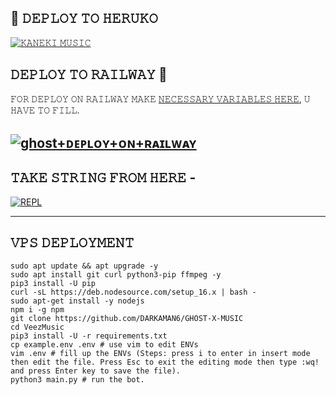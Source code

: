 
## 🚀 𝙳𝙴𝙿𝙻𝙾𝚈 𝚃𝙾 𝙷𝙴𝚁𝚄𝙺𝙾

[![𝙺𝙰𝙽𝙴𝙺𝙸 𝙼𝚄𝚂𝙸𝙲](https://www.herokucdn.com/deploy/button.svg)](https://dashboard.heroku.com/new?template=https%3A%2F%2Fgithub.com%2FKENKANEKIOP%2FKENKANEKIXMUSIC)

## 𝙳𝙴𝙿𝙻𝙾𝚈 𝚃𝙾 𝚁𝙰𝙸𝙻𝚆𝙰𝚈 🚄
𝙵𝙾𝚁 𝙳𝙴𝙿𝙻𝙾𝚈 𝙾𝙽 𝚁𝙰𝙸𝙻𝚆𝙰𝚈 𝙼𝙰𝙺𝙴 [𝙽𝙴𝙲𝙴𝚂𝚂𝙰𝚁𝚈 𝚅𝙰𝚁𝙸𝙰𝙱𝙻𝙴𝚂 𝙷𝙴𝚁𝙴](https://github.com/KENKANEKIOP/KENKANEKIXMUSIC), 𝚄 𝙷𝙰𝚅𝙴 𝚃𝙾 𝙵𝙸𝙻𝙻.


[![ghost+ᴅᴇᴘʟᴏʏ+ᴏɴ+ʀᴀɪʟᴡᴀʏ](https://railway.app/button.svg)](https://railway.app/new/template?template=https://github.com/kanekiopp/KENKANEKIXMUSIC&envs=SESSION_NAME,BOT_TOKEN,BOT_USERNAME,ALIVE_NAME,ALIVE_IMG,BG_IMAGE,BOT_NAME,ASSISTANT_NAME,DATABASE_URL,LOG_CHANNEL,GROUP_SUPPORT,OWNER_ID,OWNER_NAME,PMPERMIT,UPDATES_CHANNEL,API_ID,API_HASH,SUDO_USERS,DURATION_LIMIT)
-------------------------------------------------

## 𝚃𝙰𝙺𝙴 𝚂𝚃𝚁𝙸𝙽𝙶 𝙵𝚁𝙾𝙼 𝙷𝙴𝚁𝙴 - 

[![REPL](https://repl.it/badge/github/Darkaman5/GHOST-MUSIC)](https://replit.com/@darkaman5/AMAN-GUJJAR-MUSIC)
    
--------------------------------------------------

## 𝚅𝙿𝚂 𝙳𝙴𝙿𝙻𝙾𝚈𝙼𝙴𝙽𝚃
```
sudo apt update && apt upgrade -y
sudo apt install git curl python3-pip ffmpeg -y
pip3 install -U pip
curl -sL https://deb.nodesource.com/setup_16.x | bash -
sudo apt-get install -y nodejs
npm i -g npm
git clone https://github.com/DARKAMAN6/GHOST-X-MUSIC 
cd VeezMusic
pip3 install -U -r requirements.txt
cp example.env .env # use vim to edit ENVs
vim .env # fill up the ENVs (Steps: press i to enter in insert mode then edit the file. Press Esc to exit the editing mode then type :wq! and press Enter key to save the file).
python3 main.py # run the bot.
```

